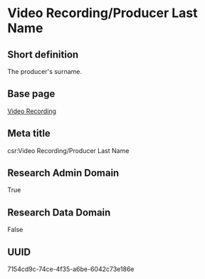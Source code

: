 # Video Recording/Producer Last Name
## Short definition
The producer's surname.
## Base page
[Video Recording](../../Objects/Video%20Recording.md)
## Meta title
csr:Video Recording/Producer Last Name
## Research Admin Domain
True
## Research Data Domain
False
## UUID
7154cd9c-74ce-4f35-a6be-6042c73e186e
